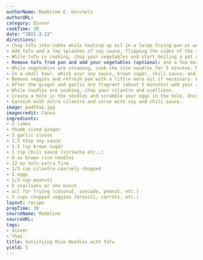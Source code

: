 ```yaml
---
authorName: Madeline E. Gorchels
authorURL: 
category: Dinner
cookTime: 30
date: "2021-2-22"
directions:
- Chop tofu into cubes while heating up oil in a large frying pan or wok. 
- Add tofu and a few splashes of soy sauce, flipping the sides of the tofu around to evenly cook. 
- While tofu is cooking, chop your vegetables and start boiling a pot of water for your noodles.
- Remove tofu from pan and add your vegetables (optional: and a few more splashes of soil sauce). Saute   the vegetables for 5 minutes then put a lid on the pan to steam them. Reduce heat. 
- While vegetables are steaming, cook the rice noodles for 5 minutes. Make sure to strain them before      they get too soft. 
- In a small bowl, whisk your soy sauce, brown sugar, chili sauce, and lime juice. 
- Remove veggies and refresh pan with a little more oil if necessary. While the pan is warming up again, chop your ginger and garlic. Saute. 
- After the ginger and garlic are fragrant (about 5 minutes) add your rice noodles. Stir and saute for 1-2 minutes. Add your sauce. Stir until the noodles are fully coated. 
- While noodles are cooking, chop your cilantro and scallions. 
- Create a hole in the noodles and scramble your eggs in the hole. Once cooked, mix the eggs in with the noodles. Add in vegetables, tofu, scallions, cilantro, and peanuts. 
- Garnish with extra cilantro and serve with soy and chili sauce. 
image: padthai.jpg
imagecredit: Canva
ingredients:
- 2 limes
- thumb sized ginger
- 2 garlic cloves
- 1.5 tbsp soy sauce
- 1.5 tsp brown sugar
- 1 tsp chili sauce (siriacha etc.,)
- 8 oz brown rice noodles
- 12 oz tofu extra firm
- 1/3 cup cilantro coarsely chopped
- 2 eggs
- 1/3 cup peanuts
- 5 scallions or one bunch 
- oil for frying (coconut, avocado, peanut, etc.)
- 3 cups chopped veggies (brocoli, carrots, etc.)
layout: recipe
prepTime: 30
sourceName: Madeline
sourceURL: 
tags:
- dinner
- thai
title: Satisfying Rice Noodles with Tofu
yield: 5
---
```

